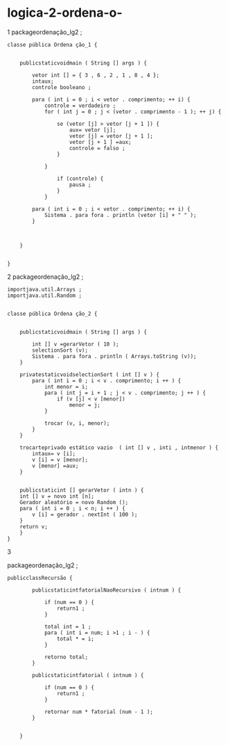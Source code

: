 # logica-2-ordena-o-
1
packageordenação_lg2 ;
	

	classe pública Ordena ção_1 {
	

		publicstaticvoidmain ( String [] args ) {
			
			vetor int [] = { 3 , 6 , 2 , 1 , 8 , 4 };
			intaux;
			controle booleano ;
			
			para ( int i = 0 ; i < vetor . comprimento; ++ i) {
				controle = verdadeiro ;
				for ( int j = 0 ; j < (vetor . comprimento - 1 ); ++ j) {
					
					se (vetor [j] > vetor [j + 1 ]) {
						aux= vetor [j];
						vetor [j] = vetor [j + 1 ];
						vetor [j + 1 ] =aux;
						controle = falso ;
					}
					
				}
					
					if (controle) {
						pausa ;
					}
				}
			
			para ( int i = 0 ; i < vetor . comprimento; ++ i) {
				Sistema . para fora . println (vetor [i] + " " );	
			}
		
	

		}
	

	}
2
packageordenação_lg2 ;
	

	importjava.util.Arrays ;
	importjava.util.Random ;
	

	classe pública Ordena ção_2 {
	

		publicstaticvoidmain ( String [] args ) {
			
			int [] v =gerarVetor ( 10 );
			selectionSort (v);
			Sistema . para fora . println ( Arrays.toString (v));
		}
		
		privatestaticvoidselectionSort ( int [] v ) {
			para ( int i = 0 ; i < v . comprimento; i ++ ) {
				int menor = i;
				para ( int j = i + 1 ; j < v . comprimento; j ++ ) {
					if (v [j] < v [menor])
						menor = j;
				}
				
				trocar (v, i, menor);
			}
		}
		
		trocarteprivado estático vazio  ( int [] v , inti , intmenor ) {  
			intaux= v [i];
			v [i] = v [menor];
			v [menor] =aux;
		}
	

		publicstaticint [] gerarVetor ( intn ) {
		int [] v = novo int [n];
		Gerador aleatório = novo Random ();
		para ( int i = 0 ; i < n; i ++ ) {
			v [i] = gerador . nextInt ( 100 );
		}
		return v;
		}
	}

3 

packageordenação_lg2 ;
	

	publicclassRecursão {
			
			publicstaticintfatorialNaoRecursivo ( intnum ) {
				
				if (num == 0 ) {
					return1 ;
				}
				
				total int = 1 ;
				para ( int i = num; i >1 ; i - ) {
					total * = i;
				}
				
				retorno total;
			}
			
			publicstaticintfatorial ( intnum ) {
				
				if (num == 0 ) {
					return1 ;
				}
				
				retornar num * fatorial (num - 1 );
			}
	

		}
	

